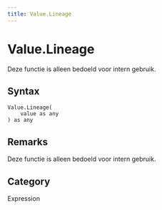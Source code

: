 ```yaml
---
title: Value.Lineage
---
```


# Value.Lineage


Deze functie is alleen bedoeld voor intern gebruik.


## Syntax

```powerquery
Value.Lineage(
    value as any
) as any
```


## Remarks

Deze functie is alleen bedoeld voor intern gebruik.



## Category
Expression
